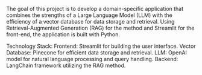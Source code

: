 The goal of this project is to develop a domain-specific application that combines the strengths of a Large Language Model (LLM) with the efficiency of a vector database for data storage and retrieval. Using Retrieval-Augmented Generation (RAG) for the method and Streamlit for the front-end, the application is built with Python.

Technology Stack:
Frontend: Streamlit for building the user interface.
Vector Database: Pinecone for efficient data storage and retrieval.
LLM: OpenAI model for natural language processing and query handling.
Backend: LangChain framework utilizing the RAG method.
